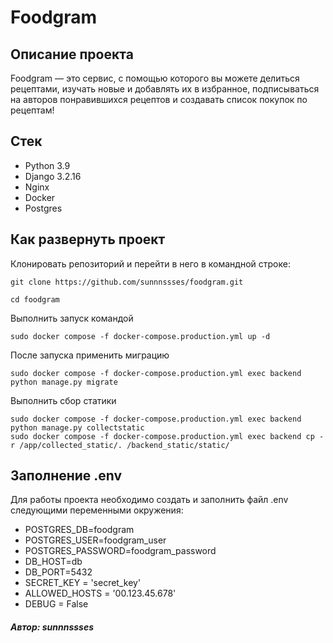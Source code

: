 # Foodgram

## Описание проекта
Foodgram — это сервис, с помощью которого вы можете делиться рецептами, изучать новые и добавлять их в избранное, подписываться на авторов понравившихся рецептов и создавать список покупок по рецептам!

## Стек
- Python 3.9
- Django 3.2.16
- Nginx
- Docker
- Postgres

## Как развернуть проект
Клонировать репозиторий и перейти в него в командной строке:
```
git clone https://github.com/sunnnssses/foodgram.git
```
```
cd foodgram
```
Выполнить запуск командой
```
sudo docker compose -f docker-compose.production.yml up -d
```
После запуска применить миграцию
```
sudo docker compose -f docker-compose.production.yml exec backend python manage.py migrate
```
Выполнить сбор статики
```
sudo docker compose -f docker-compose.production.yml exec backend python manage.py collectstatic
sudo docker compose -f docker-compose.production.yml exec backend cp -r /app/collected_static/. /backend_static/static/
```
## Заполнение .env
Для работы проекта необходимо создать и заполнить файл .env следующими переменными окружения:
- POSTGRES_DB=foodgram
- POSTGRES_USER=foodgram_user
- POSTGRES_PASSWORD=foodgram_password
- DB_HOST=db
- DB_PORT=5432
- SECRET_KEY = 'secret_key'
- ALLOWED_HOSTS = '00.123.45.678'
- DEBUG = False

##### Автор: sunnnssses
